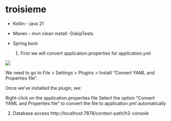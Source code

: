 # troisieme

- Kotlin - java 21
- Maven - mvn clean install -DskipTests
- Spring boot

  1. First we will convert application.properties for application.yml
 <img src="img/Captura de Tela 2024-07-17 às 14.31.32.png">

 We need to go to File > Settings > Plugins > Install “Convert YAML and Properties file“.

Once we’ve installed the plugin, we:

Right-click on the application.properties file
Select the option “Convert YAML and Properties file” to convert the file to application.yml automatically

  2. Database access
http://localhost:7878/context-path/h2-console
